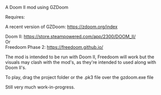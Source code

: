 A Doom II mod using GZDoom

Requires:

A recent version of GZDoom: https://zdoom.org/index

Doom II: https://store.steampowered.com/app/2300/DOOM_II/  
Or  
Freedoom Phase 2: https://freedoom.github.io/  

The mod is intended to be run with Doom II, Freedoom will work but the visuals may clash with the mod's, as they're intended to used along with Doom II's.

To play, drag the project folder or the .pk3 file over the gzdoom.exe file

Still very much work-in-progress.
